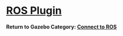 # [ROS Plugin][1]

**Return to Gazebo Category: [Connect to ROS][2]**

[1]: http://gazebosim.org/tutorials?tut=ros_urdf&cat=connect_ros
[2]: ../gazebo_categories/ros.md
